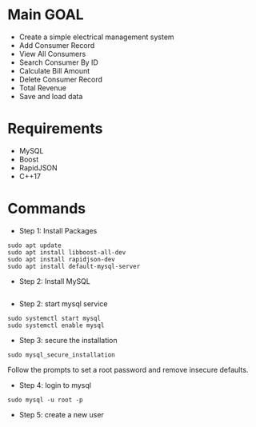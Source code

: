 # Main GOAL
- Create a simple electrical management system
- Add Consumer Record
- View All Consumers
- Search Consumer By ID
- Calculate Bill Amount
- Delete Consumer Record
- Total Revenue
- Save and load data

# Requirements
- MySQL
- Boost
- RapidJSON
- C++17

# Commands

- Step 1: Install Packages
```
sudo apt update
sudo apt install libboost-all-dev
sudo apt install rapidjson-dev
sudo apt install default-mysql-server
```

- Step 2: Install MySQL
```
```
- Step 2: start mysql service
```
sudo systemctl start mysql
sudo systemctl enable mysql
```
- Step 3: secure the installation
```
sudo mysql_secure_installation
```
Follow the prompts to set a root password and remove insecure defaults.

- Step 4: login to mysql
```
sudo mysql -u root -p
```
- Step 5: create a new user
```

